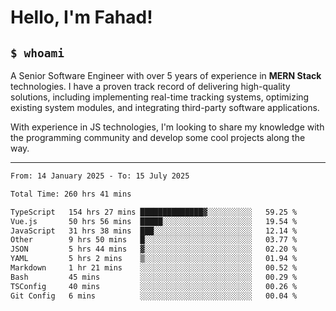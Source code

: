 <h1>Hello, I'm Fahad!</h1>

<h2><code>$ whoami</code></h2>

A Senior Software Engineer with over 5 years of experience in **MERN Stack** technologies. I have a proven track record of delivering high-quality solutions, including implementing real-time tracking systems, optimizing existing system modules, and integrating third-party software applications.

With experience in JS technologies, I'm looking to share my knowledge with the programming community and develop some cool projects along the way.

---

<!--START_SECTION:waka-->

```txt
From: 14 January 2025 - To: 15 July 2025

Total Time: 260 hrs 41 mins

TypeScript   154 hrs 27 mins ██████████████▓░░░░░░░░░░   59.25 %
Vue.js       50 hrs 56 mins  █████░░░░░░░░░░░░░░░░░░░░   19.54 %
JavaScript   31 hrs 38 mins  ███░░░░░░░░░░░░░░░░░░░░░░   12.14 %
Other        9 hrs 50 mins   █░░░░░░░░░░░░░░░░░░░░░░░░   03.77 %
JSON         5 hrs 44 mins   ▓░░░░░░░░░░░░░░░░░░░░░░░░   02.20 %
YAML         5 hrs 2 mins    ▒░░░░░░░░░░░░░░░░░░░░░░░░   01.94 %
Markdown     1 hr 21 mins    ░░░░░░░░░░░░░░░░░░░░░░░░░   00.52 %
Bash         45 mins         ░░░░░░░░░░░░░░░░░░░░░░░░░   00.29 %
TSConfig     40 mins         ░░░░░░░░░░░░░░░░░░░░░░░░░   00.26 %
Git Config   6 mins          ░░░░░░░░░░░░░░░░░░░░░░░░░   00.04 %
```

<!--END_SECTION:waka-->

<!--
**heyFahad/heyFahad** is a ✨ _special_ ✨ repository because its `README.md` (this file) appears on your GitHub profile.

Here are some ideas to get you started:

- 🔭 I’m currently working on ...
- 🌱 I’m currently learning ...
- 👯 I’m looking to collaborate on ...
- 🤔 I’m looking for help with ...
- 💬 Ask me about ...
- 📫 How to reach me: ...
- 😄 Pronouns: ...
- ⚡ Fun fact: ...
-->
